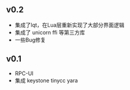 
## v0.2
* 集成了lqt，在Lua层重新实现了大部分界面逻辑
* 集成了 unicorn ffi 等第三方库
* 一些Bug修复

## v0.1

* RPC-UI
* 集成 keystone tinycc yara